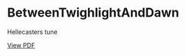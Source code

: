 # BetweenTwighlightAndDawn
Hellecasters tune
<p><a href="https://github.com/petefarmer/BetweenTwighlightAndDawn/blob/master/Main.pdf">View PDF</a></p>
